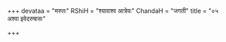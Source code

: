+++
devataa = "मरुतः"
RShiH = "श्यावाश्व आत्रेयः"
ChandaH = "जगती"
title = "०५ अश्वा इवेदरुषासः"

+++
